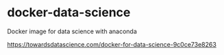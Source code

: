 # docker-data-science
Docker image for data science with anaconda

https://towardsdatascience.com/docker-for-data-science-9c0ce73e8263
